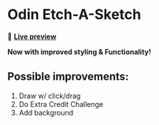 # Odin Etch-A-Sketch

👾 [**Live preview**](https://dostendite.github.io/odin-etch-a-sketch/)

**Now with improved styling & Functionality!**

## Possible improvements:
1. Draw w/ click/drag
2. Do Extra Credit Challenge
3. Add background
